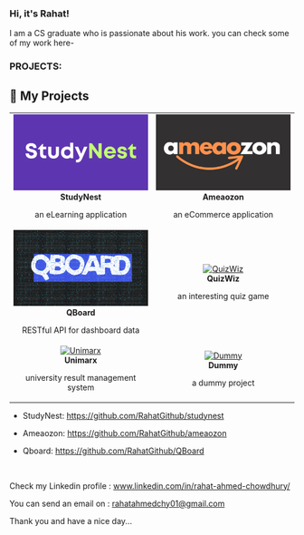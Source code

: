 ### Hi, it's Rahat!

I am a CS graduate who is passionate about his work. you can check some of my work here- 

### PROJECTS: 

## 🚀 My Projects

<table>
  <tr>
    <td align="center" width="50%">
      <a href="https://github.com/RahatGithub/studynest">
        <img src="https://github.com/RahatGithub/studynest/blob/main/static/images/thumbnail.png" width="400px;" alt="StudyNest"/>
      </a>
      <br />
      <b>StudyNest</b>
      <p>an eLearning application</p>
    </td>
    <td align="center" width="50%">
      <a href="https://github.com/RahatGithub/ameaozon">
        <img src="https://github.com/RahatGithub/ameaozon/blob/main/static/images/thumbnail.png" width="400px;" alt="Ameaozon"/>
      </a>
      <br />
      <b>Ameaozon</b>
      <p>an eCommerce application</p>
    </td>
  </tr>
  
  <tr>
    <td align="center" width="50%">
      <a href="https://github.com/RahatGithub/QBoard">
        <img src="https://github.com/RahatGithub/QBoard/blob/main/static/img/Qboard.png" width="400px;" alt="QBoard"/>
      </a>
      <br />
      <b>QBoard</b>
      <p>RESTful API for dashboard data</p>
    </td>
    <td align="center" width="50%">
      <a href="https://github.com/RahatGithub/QuizWiz-Flask">
        <img src="https://github.com/RahatGithub/QuizWiz-Flask/blob/main/app/static/img/QuizWiz.png" width="400px;" alt="QuizWiz"/>
      </a>
      <br />
      <b>QuizWiz</b>
      <p>an interesting quiz game</p>
    </td>
  </tr>
  
  <tr>
    <td align="center" width="50%">
      <a href="https://github.com/RahatGithub/unimarx-rms">
        <img src="https://github.com/RahatGithub/unimarx-rms/blob/main/screenshots/unimarx-cover.png" width="400px;" alt="Unimarx"/>
      </a>
      <br />
      <b>Unimarx</b>
      <p>university result management system</p>
    </td>
    <td align="center" width="50%">
      <a href="https://github.com/RahatGithub/dummy">
        <img src="https://via.placeholder.com/300x200.png?text=Dummy+Project" width="400px;" alt="Dummy"/>
      </a>
      <br />
      <b>Dummy</b>
      <p>a dummy project</p>
    </td>
  </tr>
</table>





- StudyNest: https://github.com/RahatGithub/studynest

- Ameaozon: https://github.com/RahatGithub/ameaozon

- Qboard: https://github.com/RahatGithub/QBoard    

<br>

Check my Linkedin profile : www.linkedin.com/in/rahat-ahmed-chowdhury/ 

You can send an email on : rahatahmedchy01@gmail.com

Thank you and have a nice day...
